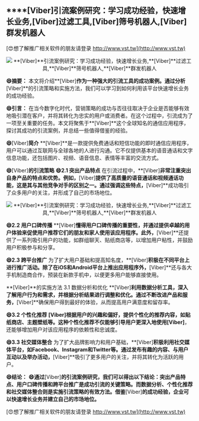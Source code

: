 ## ****[Viber]**引流案例研究：学习成功经验，快速增长业务,**[Viber]**过滤工具,**[Viber]**筛号机器人,**[Viber]**群发机器人**

[😍想了解推广相关软件的朋友请登录 http://www.vst.tw](http://www.vst.tw)

 <center><img src="https://vst.tw/MP4/tuiguang/png/0.png" alt="**[Viber]**引流案例研究：学习成功经验，快速增长业务,**[Viber]**过滤工具,**[Viber]**筛号机器人,**[Viber]**群发机器人"></center>

**😄摘要：**
本文将介绍**[Viber]**作为一种强大的引流工具的成功案例。通过分析**[Viber]**的引流策略和实施方法，我们可以学习到如何利用该平台快速增长业务的成功经验。

**😄引言：**
在当今数字化时代，营销策略的成功与否往往取决于企业是否能够有效地吸引潜在客户，并将其转化为忠实的用户或消费者。在这个过程中，引流成为了一项至关重要的任务。本文将聚焦于**[Viber]**这个全球知名的通信应用程序，探讨其成功的引流案例，并总结一些值得借鉴的经验。

**😄**[Viber]**简介**
**[Viber]**是一款提供免费通话和短信功能的即时通信应用程序，用户可以通过互联网与全球各地的人进行沟通。它不仅提供基本的语音通话和文字信息功能，还包括图片、视频、语音信息、表情等丰富的交流方式。

**😄**[Viber]**的引流策略**
**😄2.1 突出产品特点**
在引流过程中，**[Viber]**非常注重突出自身产品的特点和优势。例如，**[Viber]**提供了高质量的语音通话和视频通话功能，这是其与其他竞争对手的区别之一。通过强调这些特点，**[Viber]**成功吸引了众多用户的关注，并形成了自己的市场地位。

 <center><img src="https://vst.tw/MP4/tuiguang/png/3.png" alt="**[Viber]**引流案例研究：学习成功经验，快速增长业务,**[Viber]**过滤工具,**[Viber]**筛号机器人,**[Viber]**群发机器人"></center>

**😄2.2 用户口碑传播**
**[Viber]**懂得用户口碑传播的重要性，并通过提供卓越的用户体验来促使用户推荐它们的朋友和家人使用该应用程序。此外，**[Viber]**还提供了一系列吸引用户的功能，如群组聊天、贴纸商店等，以增加用户粘性，并鼓励用户积极参与和分享。

**😄2.3 跨平台推广**
为了扩大用户基础和提高知名度，**[Viber]**积极在不同平台上进行推广活动。除了在iOS和Android平台上推出应用程序外，**[Viber]**还与各大手机制造商合作，预装在新款手机中，以便更多用户能够直接使用。

**[Viber]**的实施方法 3.1 数据分析和优化 **[Viber]**利用数据分析工具，深入了解用户行为和需求，并根据分析结果进行调整和优化。通过不断改进产品和服务，**[Viber]**确保用户得到最好的体验，从而提高用户满意度和留存率。

**😄3.2 个性化推荐**
**[Viber]**根据用户的兴趣和偏好，提供个性化的推荐内容，如贴纸商店、主题壁纸等。这种个性化推荐不仅能够引导用户更深入地使用**[Viber]**，还能够增加用户对该应用程序的依赖性和忠诚度。

**😄3.3 社交媒体整合**
为了扩大品牌影响力和用户基础，**[Viber]**积极利用社交媒体平台，如Facebook、Instagram和Twitter等。通过发布有趣的内容、与用户互动以及举办活动，**[Viber]**吸引了更多用户的关注，并将其转化为活跃的用户。

**😄结论：**
**😄通过**[Viber]**的引流案例研究，我们可以得出以下结论：突出产品特点、用户口碑传播和跨平台推广是成功引流的关键策略。而数据分析、个性化推荐和社交媒体整合则是实施引流策略的有效方法。借鉴**[Viber]**的成功经验，企业可以快速增长业务并建立自己的市场地位。**

[😍想了解推广相关软件的朋友请登录 http://www.vst.tw](http://www.vst.tw)



